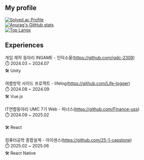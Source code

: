 <div>
  <!--Body-->
  
  ## My profile
   

  [![Solved.ac Profile](http://mazassumnida.wtf/api/v2/generate_badge?boj=allthat1000)](https://solved.ac/allthat1000/)<br>
  [![Anurag's GitHub stats](https://github-readme-stats.vercel.app/api?username=newtypersh)](https://github.com/anuraghazra/github-readme-stats)<br>
  [![Top Langs](https://github-readme-stats.vercel.app/api/top-langs/?username=newtypersh)](https://github.com/anuraghazra/github-readme-stats)

  ## Experiences

  
  게임 제작 동아리 INGAME - 인덕소울(https://github.com/igdc-2309)<br>
  ⏱️ 2024.03 ~ 2024.07<br>
  🛠️ Unity<br><br>
  여름방학 사이드 프로젝트 - lifelog(https://github.com/Life-logger)<br>
  ⏱️ 2024.08 ~ 2024.09<br>
  🛠️ Vue.js<br><br>
  IT연합동아리 UMC 7기 Web - 피너스(https://github.com/Finance-uss)<br>
  ⏱️ 2024.09 ~ 2025.02<br>  
  🛠️ React <br><br>
  컴퓨터공학 종합설계 - 아이센스(https://github.com/25-1-capstone)<br>
  ⏱️ 2025.02 ~ 2025.06<br> 
  🛠️ React Native 
</div>

